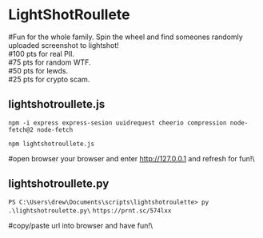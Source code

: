 # LightShotRoullete
#Fun for the whole family. Spin the wheel and find someones randomly uploaded screenshot to lightshot!\
#100 pts for real PII.\
#75 pts for random WTF.\
#50 pts for lewds.\
#25 pts for crypto scam.

## lightshotroullete.js

```npm -i express express-sesion uuidrequest cheerio compression node-fetch@2 node-fetch```

```npm lightshotroullete.js```

#open browser your browser and enter http://127.0.0.1 and refresh for fun!\



## lightshotroullete.py


```PS C:\Users\drew\Documents\scripts\lightshotroulette> py .\lightshotroulette.py\```
```https://prnt.sc/574lxx```

#copy/paste url into browser and have fun!\





